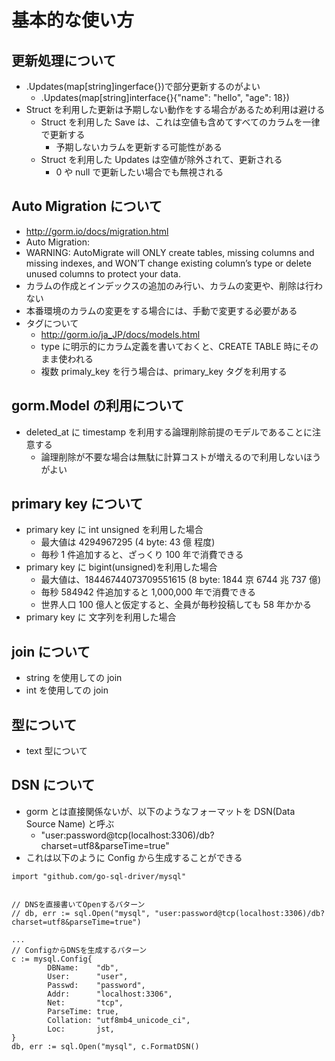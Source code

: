 # 基本的な使い方

## 更新処理について

- .Updates(map[string]ingerface{})で部分更新するのがよい
  - .Updates(map[string]interface{}{"name": "hello", "age": 18})
- Struct を利用した更新は予期しない動作をする場合があるため利用は避ける
  - Struct を利用した Save は、これは空値も含めてすべてのカラムを一律で更新する
    - 予期しないカラムを更新する可能性がある
  - Struct を利用した Updates は空値が除外されて、更新される
    - 0 や null で更新したい場合でも無視される

## Auto Migration について

- http://gorm.io/docs/migration.html
- Auto Migration:
- WARNING: AutoMigrate will ONLY create tables, missing columns and missing indexes, and WON’T change existing column’s type or delete unused columns to protect your data.
- カラムの作成とインデックスの追加のみ行い、カラムの変更や、削除は行わない
- 本番環境のカラムの変更をする場合には、手動で変更する必要がある
- タグについて
  - http://gorm.io/ja_JP/docs/models.html
  - type に明示的にカラム定義を書いておくと、CREATE TABLE 時にそのまま使われる
  - 複数 primaly_key を行う場合は、primary_key タグを利用する

## gorm.Model の利用について

- deleted_at に timestamp を利用する論理削除前提のモデルであることに注意する
  - 論理削除が不要な場合は無駄に計算コストが増えるので利用しないほうがよい

## primary key について

- primary key に int unsigned を利用した場合
  - 最大値は 4294967295 (4 byte: 43 億 程度)
  - 毎秒 1 件追加すると、ざっくり 100 年で消費できる
- primary key に bigint(unsigned)を利用した場合
  - 最大値は、18446744073709551615 (8 byte: 1844 京 6744 兆 737 億)
  - 毎秒 584942 件追加すると 1,000,000 年で消費できる
  - 世界人口 100 億人と仮定すると、全員が毎秒投稿しても 58 年かかる
- primary key に 文字列を利用した場合

## join について

- string を使用しての join
- int を使用しての join

## 型について

- text 型について

## DSN について

- gorm とは直接関係ないが、以下のようなフォーマットを DSN(Data Source Name) と呼ぶ
  - "user:password@tcp(localhost:3306)/db?charset=utf8&parseTime=true"
- これは以下のように Config から生成することができる

```
import "github.com/go-sql-driver/mysql"


// DNSを直接書いてOpenするパターン
// db, err := sql.Open("mysql", "user:password@tcp(localhost:3306)/db?charset=utf8&parseTime=true")

...
// ConfigからDNSを生成するパターン
c := mysql.Config{
		DBName:    "db",
		User:      "user",
		Passwd:    "password",
		Addr:      "localhost:3306",
		Net:       "tcp",
		ParseTime: true,
		Collation: "utf8mb4_unicode_ci",
		Loc:       jst,
}
db, err := sql.Open("mysql", c.FormatDSN()
```

